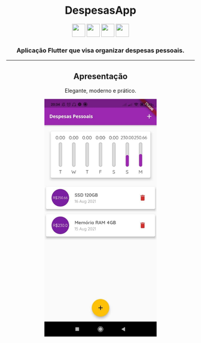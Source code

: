 <h1 align="center">DespesasApp</h1>

<p align="center">
  <img src="https://external-content.duckduckgo.com/iu/?u=https%3A%2F%2Farchive.org%2Fdownload%2Fgithub.com-dart-lang-sdk_-_2019-09-30_09-03-43%2Fcover.jpg&f=1&nofb=1" width="35" height="35">
  <img src="https://support.appsflyer.com/hc/article_attachments/360004154837/flutter_icon.png" width="35" height="35">
  <img src="https://external-content.duckduckgo.com/iu/?u=http%3A%2F%2Fwww.newdesignfile.com%2Fpostpic%2F2010%2F09%2Fandroid-icon_263735.png&f=1&nofb=1" width="35" height="35">
  <img src="https://external-content.duckduckgo.com/iu/?u=https%3A%2F%2Fcdn4.iconfinder.com%2Fdata%2Ficons%2Fflat-brand-logo-2%2F512%2Fapple-256.png&f=1&nofb=1" width="35" height="35">
</p>

<h3 align="center">Aplicação Flutter que visa organizar despesas pessoais.</h3>
<hr>
<h2 align="center">Apresentação</h2>

<p align="center">Elegante, moderno e prático.</p>
<p align="center">
  <img src="./apresentation/img/apresentacao_despesas.jpg" width="300" height="">
</p>

<br>
